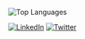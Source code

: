 ![Top Languages](https://github-readme-stats.vercel.app/api/top-langs/?username=Rishit-Reddy&layout=compact&theme=radical)



[![LinkedIn](https://img.shields.io/badge/LinkedIn-blue?style=for-the-badge&logo=linkedin&logoColor=white)](https://www.linkedin.com/in/rishit-reddy/)
[![Twitter](https://img.shields.io/badge/Twitter-blue?style=for-the-badge&logo=twitter&logoColor=white)](https://twitter.com/rishit__reddy)
